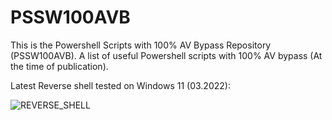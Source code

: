 # PSSW100AVB

This is the Powershell Scripts with 100% AV Bypass Repository (PSSW100AVB).
A list of useful Powershell scripts with 100% AV bypass (At the time of publication). 

Latest Reverse shell tested on Windows 11 (03.2022):

![REVERSE_SHELL](https://user-images.githubusercontent.com/62064939/159348221-b015aa17-87dc-4b88-9aab-049ff682a57d.jpg)
